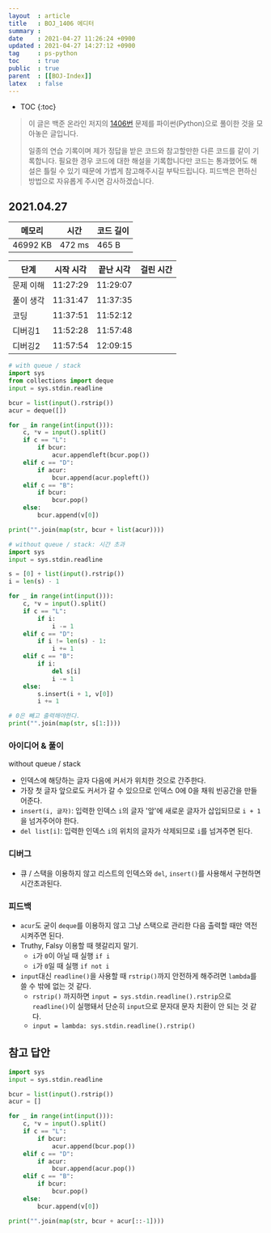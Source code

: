 ```yaml
---
layout  : article
title   : BOJ_1406 에디터
summary : 
date    : 2021-04-27 11:26:24 +0900
updated : 2021-04-27 14:27:12 +0900
tag     : ps-python
toc     : true
public  : true
parent  : [[BOJ-Index]]
latex   : false
---
```

* TOC
{:toc}

> 이 글은 백준 온라인 저지의 [1406번](https://www.acmicpc.net/problem/1406) 문제를 파이썬(Python)으로 풀이한 것을 모아놓은 글입니다.
>
> 일종의 연습 기록이며 제가 정답을 받은 코드와 참고할만한 다른 코드를 같이 기록합니다. 필요한 경우 코드에 대한 해설을 기록합니다만 코드는 통과했어도 해설은 틀릴 수 있기 때문에 가볍게 참고해주시길 부탁드립니다. 피드백은 편하신 방법으로 자유롭게 주시면 감사하겠습니다.

## 2021.04.27

| 메모리    | 시간   | 코드 길이 |
| --------- | -----  | --------- |
| 46992 KB  | 472 ms | 465 B     |

| 단계      | 시작 시각 | 끝난 시각 | 걸린 시간 |
| --------- | --------- | --------- | --------- |
| 문제 이해 | 11:27:29  | 11:29:07  |           |
| 풀이 생각 | 11:31:47  | 11:37:35  |           |
| 코딩      | 11:37:51  | 11:52:12  |           |
| 디버깅1   | 11:52:28  | 11:57:48  |           |
| 디버깅2   | 11:57:54  | 12:09:15  |           |

```python
# with queue / stack
import sys
from collections import deque
input = sys.stdin.readline

bcur = list(input().rstrip())
acur = deque([])

for _ in range(int(input())):
    c, *v = input().split()
    if c == "L":
        if bcur:
            acur.appendleft(bcur.pop())
    elif c == "D":
        if acur:
            bcur.append(acur.popleft())
    elif c == "B":
        if bcur:
            bcur.pop()
    else:
        bcur.append(v[0])

print("".join(map(str, bcur + list(acur))))

# without queue / stack: 시간 초과
import sys
input = sys.stdin.readline

s = [0] + list(input().rstrip())
i = len(s) - 1

for _ in range(int(input())):
    c, *v = input().split()
    if c == "L":
        if i:
            i -= 1
    elif c == "D":
        if i != len(s) - 1:
            i += 1
    elif c == "B":
        if i:
            del s[i]
            i -= 1
    else:
        s.insert(i + 1, v[0])
        i += 1

# 0은 빼고 출력해야한다.
print("".join(map(str, s[1:])))
```

### 아이디어 & 풀이

without queue / stack

* 인덱스에 해당하는 글자 다음에 커서가 위치한 것으로 간주한다.
* 가장 첫 글자 앞으로도 커서가 갈 수 있으므로 인덱스 0에 0을 채워 빈공간을 만들어준다.
* `insert(i, 글자)`: 입력한 인덱스 `i`의 글자 '앞'에 새로운 글자가 삽입되므로 `i + 1`을 넘겨주어야 한다.
* `del list[i]`: 입력한 인덱스 `i`의 위치의 글자가 삭제되므로 `i`를 넘겨주면 된다.

### 디버그

* 큐 / 스택을 이용하지 않고 리스트의 인덱스와 `del`, `insert()`를 사용해서 구현하면 시간초과된다.

### 피드백

* `acur`도 굳이 `deque`를 이용하지 않고 그냥 스택으로 관리한 다음 출력할 때만 역전시켜주면 된다.
* Truthy, Falsy 이용할 때 헷갈리지 말기.
    * `i`가 `0`이 아닐 때 실행 `if i`
    * `i`가 `0`일 때 실행 `if not i`
* `input`대신 `readline()`을 사용할 때 `rstrip()`까지 안전하게 해주려면 `lambda`를 쓸 수 밖에 없는 것 같다.
    * `rstrip()` 까지하면 `input = sys.stdin.readline().rstrip`으로 `readline()`이 실행돼서 단순히 `input`으로 문자대 문자 치환이 안 되는 것 같다.
    * `input = lambda: sys.stdin.readline().rstrip()`

## 참고 답안

```python
import sys
input = sys.stdin.readline

bcur = list(input().rstrip())
acur = []

for _ in range(int(input())):
    c, *v = input().split()
    if c == "L":
        if bcur:
            acur.append(bcur.pop())
    elif c == "D":
        if acur:
            bcur.append(acur.pop())
    elif c == "B":
        if bcur:
            bcur.pop()
    else:
        bcur.append(v[0])

print("".join(map(str, bcur + acur[::-1])))
```
